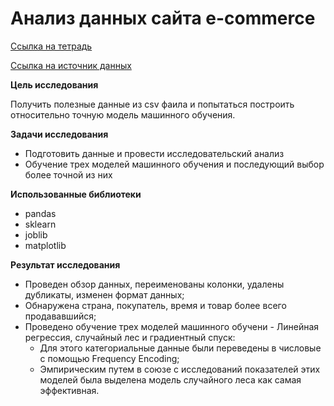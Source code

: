 # Анализ данных сайта e-commerce

[Ссылка на тетрадь](https://github.com/AllanErkenov/DataAnalytics/blob/main/EDA-ML/Project%201.ipynb)

[Ссылка на источник данных](https://www.kaggle.com/datasets/carrie1/ecommerce-data?resource=download)

**Цель исследования**

Получить полезные данные из csv фаила и попытаться построить относительно точную модель машинного обучения. 

**Задачи исследования**

- Подготовить данные и провести исследовательский анализ
- Обучение трех моделей машинного обучения и последующий выбор более точной из них

**Использованные библиотеки**
- pandas
- sklearn
- joblib
- matplotlib

**Результат исследования**

- Проведен обзор данных, переименованы колонки, удалены дубликаты, изменен формат данных;
- Обнаружена страна, покупатель, время и товар более всего продававшийся;
- Проведено обучение трех моделей машинного обучени - Линейная регрессия, случайный лес и градиентный спуск:
  - Для этого категориальные данные были переведены в числовые с помощью Frequency Encoding;
  - Эмпирическим путем в союзе с исследований показателей этих моделей была выделена модель случайного леса как самая эффективная.
